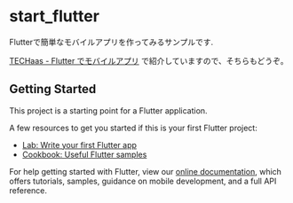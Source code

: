 # start_flutter

Flutterで簡単なモバイルアプリを作ってみるサンプルです.

[TECHaas - Flutter でモバイルアプリ](https://www.techaas.net/post/start-flutter/) で紹介していますので、そちらもどうぞ。

## Getting Started

This project is a starting point for a Flutter application.

A few resources to get you started if this is your first Flutter project:

- [Lab: Write your first Flutter app](https://flutter.dev/docs/get-started/codelab)
- [Cookbook: Useful Flutter samples](https://flutter.dev/docs/cookbook)

For help getting started with Flutter, view our
[online documentation](https://flutter.dev/docs), which offers tutorials,
samples, guidance on mobile development, and a full API reference.
